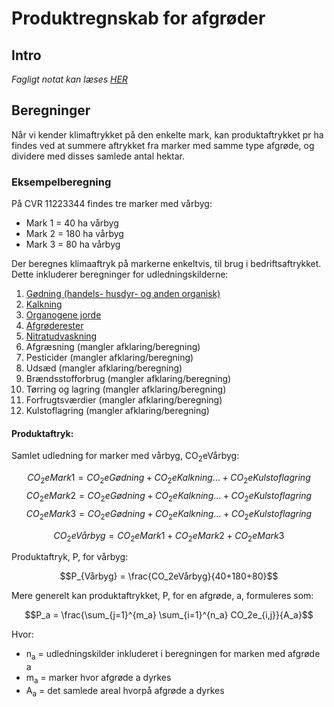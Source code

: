 # **Produktregnskab for afgrøder**

## **Intro**
_Fagligt notat kan læses [HER](https://seges.sharepoint.com/sites/GreenAction/Delte%20dokumenter/General/Produktregnearks/skh20220215_Datagrundlag_klimaregnskab_planteprodukter.docx?web=1)_

## **Beregninger**

Når vi kender klimaftrykket på den enkelte mark, kan produktaftrykket pr ha findes ved at summere aftrykket fra marker med samme type afgrøde, og dividere med disses samlede antal hektar.

### **Eksempelberegning**

På CVR 11223344 findes tre marker med vårbyg:

* Mark 1 = 40 ha vårbyg
* Mark 2 = 180 ha vårbyg
* Mark 3 = 80 ha vårbyg

Der beregnes klimaaftryk på markerne enkeltvis, til brug i bedriftsaftrykket. Dette inkluderer beregninger for udledningskilderne:

1. [Gødning (handels- husdyr- og anden organisk)](https://github.com/segesdk/ESGT_formler/blob/main/Marker/G%C3%B8dning_og_nitrifikationsh%C3%A6mmer.md)
2. [Kalkning](https://github.com/segesdk/ESGT_formler/blob/main/Marker/Kalkning.md)
3. [Organogene jorde](https://github.com/segesdk/ESGT_formler/blob/main/Marker/Organogene_jorde.md)
4. [Afgrøderester](https://github.com/segesdk/ESGT_formler/blob/main/Marker/Afgr%C3%B8derester.md)
5. [Nitratudvaskning](https://github.com/segesdk/ESGT_formler/blob/main/Marker/Nitratudvaskning.md)
6. Afgræsning (mangler afklaring/beregning)
7. Pesticider (mangler afklaring/beregning)
8. Udsæd (mangler afklaring/beregning)
9. Brændsstofforbrug (mangler afklaring/beregning)
10. Tørring og lagring (mangler afklaring/beregning)
11. Forfrugtsværdier (mangler afklaring/beregning)
12. Kulstoflagring (mangler afklaring/beregning)

#### **Produktaftryk:**

Samlet udledning for marker med vårbyg, CO<sub>2</sub>eVårbyg:

$$CO_2eMark1 = CO_2eGødning + CO_2eKalkning \dots + CO_2eKulstoflagring $$
$$CO_2eMark2 = CO_2eGødning + CO_2eKalkning \dots + CO_2eKulstoflagring $$
$$CO_2eMark3 = CO_2eGødning + CO_2eKalkning \dots + CO_2eKulstoflagring $$

$$CO_2eVårbyg = CO_2eMark1 + CO_2eMark2 + CO_2eMark3 $$

Produktaftryk, P, for vårbyg:

$$P_{Vårbyg} = \frac{CO_2eVårbyg}{40+180+80}$$

Mere generelt kan produktaftrykket, P, for en afgrøde, a, formuleres som:

$$P_a = \frac{\sum_{j=1}^{m_a} \sum_{i=1}^{n_a} CO_2e_{i,j}}{A_a}$$

Hvor: 

* n<sub>a</sub> = udledningskilder inkluderet i beregningen for marken med afgrøde a
* m<sub>a</sub> = marker hvor afgrøde a dyrkes
* A<sub>a</sub> = det samlede areal hvorpå afgrøde a dyrkes







